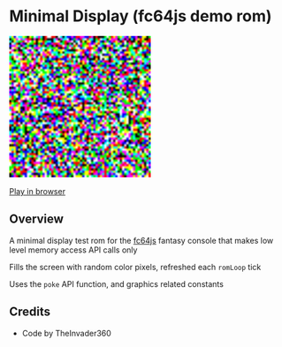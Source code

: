 # Minimal Display (fc64js demo rom)

[<img src="https://raw.githubusercontent.com/TheInvader360/fc64js/main/rom/demo/minimal-display/docs/demo.gif" width="256"/>](https://theinvader360.github.io/fc64js/rom/demo/minimal-display/)

[Play in browser](https://theinvader360.github.io/fc64js/rom/demo/minimal-display/)

## Overview

A minimal display test rom for the [fc64js](https://github.com/TheInvader360/fc64js) fantasy console that makes low level memory access API calls only

Fills the screen with random color pixels, refreshed each `romLoop` tick

Uses the `poke` API function, and graphics related constants

## Credits

* Code by TheInvader360
